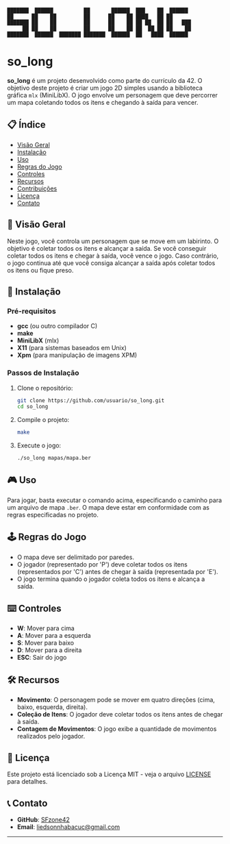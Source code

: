 
    ███████  ██████          ██       ██████  ███    ██  ██████  
    ██      ██    ██         ██      ██    ██ ████   ██ ██       
    ███████ ██    ██         ██      ██    ██ ██ ██  ██ ██   ███ 
         ██ ██    ██         ██      ██    ██ ██  ██ ██ ██    ██ 
    ███████  ██████  ███████ ███████  ██████  ██   ████  ██████  
                                                            

# so_long

**so_long** é um projeto desenvolvido como parte do currículo da 42. O objetivo deste projeto é criar um jogo 2D simples usando a biblioteca gráfica `mlx` (MiniLibX). O jogo envolve um personagem que deve percorrer um mapa coletando todos os itens e chegando à saída para vencer.

## 📋 Índice

- [Visão Geral](#visão-geral)
- [Instalação](#instalação)
- [Uso](#uso)
- [Regras do Jogo](#regras-do-jogo)
- [Controles](#controles)
- [Recursos](#recursos)
- [Contribuições](#contribuições)
- [Licença](#licença)
- [Contato](#contato)

## 🌟 Visão Geral

Neste jogo, você controla um personagem que se move em um labirinto. O objetivo é coletar todos os itens e alcançar a saída. Se você conseguir coletar todos os itens e chegar à saída, você vence o jogo. Caso contrário, o jogo continua até que você consiga alcançar a saída após coletar todos os itens ou fique preso.

## 🚀 Instalação

### Pré-requisitos

- **gcc** (ou outro compilador C)
- **make**
- **MiniLibX** (mlx)
- **X11** (para sistemas baseados em Unix)
- **Xpm** (para manipulação de imagens XPM)

### Passos de Instalação

1. Clone o repositório:
    ```bash
    git clone https://github.com/usuario/so_long.git
    cd so_long
    ```

2. Compile o projeto:
    ```bash
    make
    ```

3. Execute o jogo:
    ```bash
    ./so_long mapas/mapa.ber
    ```

## 🎮 Uso

Para jogar, basta executar o comando acima, especificando o caminho para um arquivo de mapa `.ber`. O mapa deve estar em conformidade com as regras especificadas no projeto.

## 🕹️ Regras do Jogo

- O mapa deve ser delimitado por paredes.
- O jogador (representado por 'P') deve coletar todos os itens (representados por 'C') antes de chegar à saída (representada por 'E').
- O jogo termina quando o jogador coleta todos os itens e alcança a saída.

## ⌨️ Controles

- **W**: Mover para cima
- **A**: Mover para a esquerda
- **S**: Mover para baixo
- **D**: Mover para a direita
- **ESC**: Sair do jogo

## 🛠️ Recursos

- **Movimento**: O personagem pode se mover em quatro direções (cima, baixo, esquerda, direita).
- **Coleção de Itens**: O jogador deve coletar todos os itens antes de chegar à saída.
- **Contagem de Movimentos**: O jogo exibe a quantidade de movimentos realizados pelo jogador.

## 📄 Licença

Este projeto está licenciado sob a Licença MIT - veja o arquivo [LICENSE](LICENSE) para detalhes.

## 📞 Contato

- **GitHub**: [SFzone42](https://github.com/Sfzone42)
- **Email**: liedsonnhabacuc@gmail.com

---
